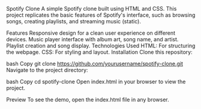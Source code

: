 Spotify Clone
A simple Spotify clone built using HTML and CSS. This project replicates the basic features of Spotify's interface, such as browsing songs, creating playlists, and streaming music (static).

Features
Responsive design for a clean user experience on different devices.
Music player interface with album art, song name, and artist.
Playlist creation and song display.
Technologies Used
HTML: For structuring the webpage.
CSS: For styling and layout.
Installation
Clone this repository:

bash
Copy
git clone https://github.com/yourusername/spotify-clone.git
Navigate to the project directory:

bash
Copy
cd spotify-clone
Open index.html in your browser to view the project.

Preview
To see the demo, open the index.html file in any browser.
